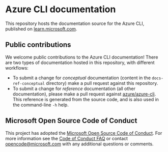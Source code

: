 # Azure CLI documentation

This repository hosts the documentation source for the Azure CLI, published on [learn.microsoft.com](https://learn.microsoft.com/cli/azure/).

## Public contributions

We welcome public contributions to the Azure CLI documentation! There are two types of documentation hosted in this repository,
with different workflows:

* To submit a change for _conceptual_ documentation (content in the `docs-ref-conceptual` directory) make a pull request against
  this repository.
* To submit a change for _reference_ documentation (all other documentation), please make a pull request against
  [azure/azure-cli](https://github.com/azure/azure-cli). This reference is generated from the source code, and is also used in
  the command-line `-h` help.

## Microsoft Open Source Code of Conduct

This project has adopted the [Microsoft Open Source Code of Conduct](https://opensource.microsoft.com/codeofconduct/).
For more information see the [Code of Conduct FAQ](https://opensource.microsoft.com/codeofconduct/faq/) or contact [opencode@microsoft.com](mailto:opencode@microsoft.com) with any additional questions or comments.

